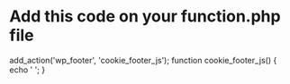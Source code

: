 # Add this code on your function.php file

add_action('wp_footer', 'cookie_footer_js');
    function cookie_footer_js() {
      echo '
    <script src="https://cdn.jsdelivr.net/npm/cookieconsent@3/build/cookieconsent.min.js" data-cfasync="false"></script>
    <script>
    window.cookieconsent.initialise({
      "palette": {
        "popup": {
          "background": "#000"
        },
        "button": {
          "background": "#ff66c4",
          "text": "#ffffff"
        }
      },
      "theme": "classic",
      "content": {
        "href": "/privacy-policy/"
      }
    });
    </script>';
}
